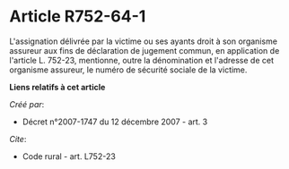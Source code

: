# Article R752-64-1

L'assignation délivrée par la victime ou ses ayants droit à son organisme assureur aux fins de déclaration de jugement
commun, en application de l'article L. 752-23, mentionne, outre la dénomination et l'adresse de cet organisme assureur, le
numéro de sécurité sociale de la victime.

**Liens relatifs à cet article**

_Créé par_:

  - Décret n°2007-1747 du 12 décembre 2007 - art. 3

_Cite_:

  - Code rural - art. L752-23
